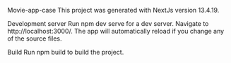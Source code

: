 Movie-app-case
This project was generated with NextJs version 13.4.19.

Development server
Run npm dev serve for a dev server. Navigate to http://localhost:3000/. The app will automatically reload if you change any of the source files.

Build
Run npm build to build the project.
